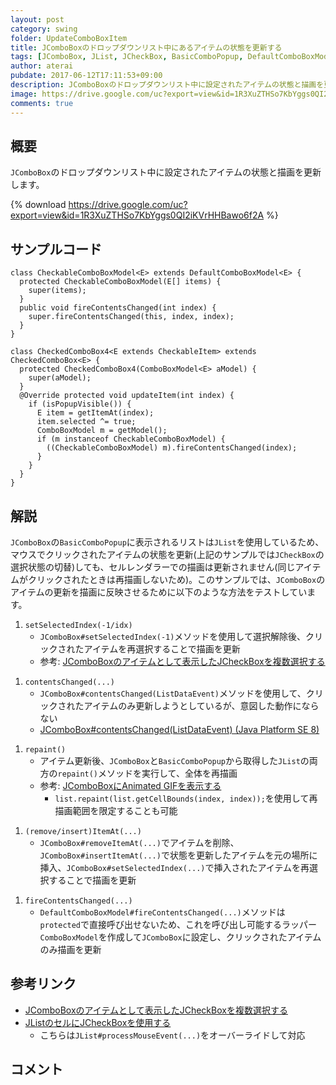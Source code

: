 ```yaml
---
layout: post
category: swing
folder: UpdateComboBoxItem
title: JComboBoxのドロップダウンリスト中にあるアイテムの状態を更新する
tags: [JComboBox, JList, JCheckBox, BasicComboPopup, DefaultComboBoxModel]
author: aterai
pubdate: 2017-06-12T17:11:53+09:00
description: JComboBoxのドロップダウンリスト中に設定されたアイテムの状態と描画を更新します。
image: https://drive.google.com/uc?export=view&id=1R3XuZTHSo7KbYggs0QI2iKVrHHBawo6f2A
comments: true
---
```

## 概要
`JComboBox`のドロップダウンリスト中に設定されたアイテムの状態と描画を更新します。

{% download https://drive.google.com/uc?export=view&id=1R3XuZTHSo7KbYggs0QI2iKVrHHBawo6f2A %}

## サンプルコード
<pre class="prettyprint"><code>class CheckableComboBoxModel&lt;E&gt; extends DefaultComboBoxModel&lt;E&gt; {
  protected CheckableComboBoxModel(E[] items) {
    super(items);
  }
  public void fireContentsChanged(int index) {
    super.fireContentsChanged(this, index, index);
  }
}

class CheckedComboBox4&lt;E extends CheckableItem&gt; extends CheckedComboBox&lt;E&gt; {
  protected CheckedComboBox4(ComboBoxModel&lt;E&gt; aModel) {
    super(aModel);
  }
  @Override protected void updateItem(int index) {
    if (isPopupVisible()) {
      E item = getItemAt(index);
      item.selected ^= true;
      ComboBoxModel m = getModel();
      if (m instanceof CheckableComboBoxModel) {
        ((CheckableComboBoxModel) m).fireContentsChanged(index);
      }
    }
  }
}
</code></pre>

## 解説
`JComboBox`の`BasicComboPopup`に表示されるリストは`JList`を使用しているため、マウスでクリックされたアイテムの状態を更新(上記のサンプルでは`JCheckBox`の選択状態の切替)しても、セルレンダラーでの描画は更新されません(同じアイテムがクリックされたときは再描画しないため)。このサンプルでは、`JComboBox`のアイテムの更新を描画に反映させるために以下のような方法をテストしています。

1. `setSelectedIndex(-1/idx)`
    - `JComboBox#setSelectedIndex(-1)`メソッドを使用して選択解除後、クリックされたアイテムを再選択することで描画を更新
    - 参考: [JComboBoxのアイテムとして表示したJCheckBoxを複数選択する](https://ateraimemo.com/Swing/CheckedComboBox.html)

<!-- dummy comment line for breaking list -->
1. `contentsChanged(...)`
    - `JComboBox#contentsChanged(ListDataEvent)`メソッドを使用して、クリックされたアイテムのみ更新しようとしているが、意図した動作にならない
    - [JComboBox#contentsChanged(ListDataEvent) (Java Platform SE 8)](https://docs.oracle.com/javase/jp/8/docs/api/javax/swing/JComboBox.html#contentsChanged-javax.swing.event.ListDataEvent-)

<!-- dummy comment line for breaking list -->
1. `repaint()`
    - アイテム更新後、`JComboBox`と`BasicComboPopup`から取得した`JList`の両方の`repaint()`メソッドを実行して、全体を再描画
    - 参考: [JComboBoxにAnimated GIFを表示する](https://ateraimemo.com/Swing/AnimatedIconInComboBox.html)
        - `list.repaint(list.getCellBounds(index, index));`を使用して再描画範囲を限定することも可能

<!-- dummy comment line for breaking list -->
1. `(remove/insert)ItemAt(...)`
    - `JComboBox#removeItemAt(...)`でアイテムを削除、`JComboBox#insertItemAt(...)`で状態を更新したアイテムを元の場所に挿入、`JComboBox#setSelectedIndex(...)`で挿入されたアイテムを再選択することで描画を更新

<!-- dummy comment line for breaking list -->
1. `fireContentsChanged(...)`
    - `DefaultComboBoxModel#fireContentsChanged(...)`メソッドは`protected`で直接呼び出せないため、これを呼び出し可能するラッパー`ComboBoxModel`を作成して`JComboBox`に設定し、クリックされたアイテムのみ描画を更新

<!-- dummy comment line for breaking list -->

## 参考リンク
- [JComboBoxのアイテムとして表示したJCheckBoxを複数選択する](https://ateraimemo.com/Swing/CheckedComboBox.html)
- [JListのセルにJCheckBoxを使用する](https://ateraimemo.com/Swing/CheckBoxCellList.html)
    - こちらは`JList#processMouseEvent(...)`をオーバーライドして対応

<!-- dummy comment line for breaking list -->

## コメント
